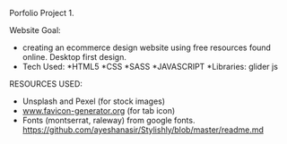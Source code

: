 Porfolio Project 1.

Website Goal:

- creating an ecommerce design website using free resources found online. Desktop first design. 
- Tech Used:
    *HTML5
    *CSS
    *SASS
    *JAVASCRIPT
    *Libraries: glider js

RESOURCES USED: 
- Unsplash and Pexel (for stock images)
- www.favicon-generator.org (for tab icon)
- Fonts (montserrat, raleway) from google fonts. https://github.com/ayeshanasir/Stylishly/blob/master/readme.md
